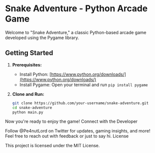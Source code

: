 # Snake Adventure - Python Arcade Game

Welcome to "Snake Adventure," a classic Python-based arcade game developed using the Pygame library.

## Getting Started

1. **Prerequisites:**
   - Install Python: [https://www.python.org/downloads/](https://www.python.org/downloads/)
   - Install Pygame: Open your terminal and run `pip install pygame`

2. **Clone and Run:**
   ```bash
   git clone https://github.com/your-username/snake-adventure.git
   cd snake-adventure
   python main.py

Now you're ready to enjoy the game!
Connect with the Developer

Follow @Pe4nutLord on Twitter for updates, gaming insights, and more! Feel free to reach out with feedback or just to say hi.
License

This project is licensed under the MIT License.
